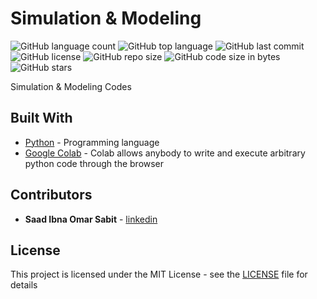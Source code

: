 # Simulation & Modeling

<!--- See https://shields.io for others or to customize this set of shields.  --->
![GitHub language count](https://img.shields.io/github/languages/count/ssabit/simulation-modeling?style=flat-square)
![GitHub top language](https://img.shields.io/github/languages/top/ssabit/simulation-modeling?style=flat-square)
![GitHub last commit](https://img.shields.io/github/last-commit/ssabit/simulation-modeling?color=red&style=flat-square)
![GitHub license](https://img.shields.io/github/license/ssabit/simulation-modeling?style=flat-square)
![GitHub repo size](https://img.shields.io/github/repo-size/ssabit/simulation-modeling?style=flat-square)
![GitHub code size in bytes](https://img.shields.io/github/languages/code-size/ssabit/simulation-modeling?style=flat-square)
![GitHub stars](https://img.shields.io/github/stars/ssabit/simulation-modeling?style=flat-square)

Simulation & Modeling Codes

## Built With

* [Python](https://www.w3schools.com/python/) - Programming language
* [Google Colab](https://colab.research.google.com) - Colab allows anybody to write and execute arbitrary python code through the browser





## Contributors

* **Saad Ibna Omar Sabit** - [linkedin](https://www.linkedin.com/in/sabit/)

## License

This project is licensed under the MIT License - see the [LICENSE](LICENSE) file for details
